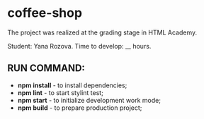 # coffee-shop
The project was realized at the grading stage in HTML Academy.

Student: Yana Rozova.
Time to develop: __ hours.

## RUN COMMAND:
- **npm install** - to install dependencies;
- **npm lint** -  to start stylint test;
- **npm start** - to initialize development work mode;
- **npm build** - to prepare production project;